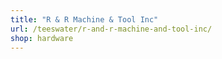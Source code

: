 ```yaml
---
title: "R & R Machine & Tool Inc"
url: /teeswater/r-and-r-machine-and-tool-inc/
shop: hardware
---
```

